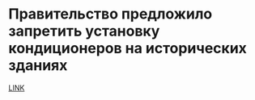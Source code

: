 # Правительство предложило запретить установку кондиционеров на исторических зданиях



[LINK](https://varlamov.ru/3567229.html)